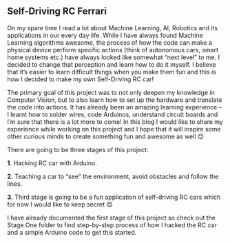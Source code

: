 ## Self-Driving RC Ferrari

On my spare time I read a lot about Machine Learning, AI, Robotics and its applications in our every day life. While I have always found Machine Learning algorithms awesome, the process of how the code can make a physical device perform specific actions (think of autonomous cars, smart home systems etc.) have always looked like somewhat “next level” to me. I decided to change that perception and learn how to do it myself. I believe that it’s easier to learn difficult things when you make them fun and this is how I decided to make my own Self-Driving RC car!

The primary goal of this project was to not only deepen my knowledge in Computer Vision, but to also learn how to set up the hardware and translate the code into actions. It has already been an amazing learning experience – I learnt how to solder wires, code Arduinos, understand circuit boards and I’m sure that there is a lot more to come! In this blog I would like to share my experience while working on this project and I hope that it will inspire some other curious minds to create something fun and awesome as well 😊

There are going to be three stages of this project:

__1.__ Hacking RC car with Arduino.

__2.__ Teaching a car to “see” the environment, avoid obstacles and follow the lines.

__3.__ Third stage is going to be a fun application of self-driving RC cars which for now I would like to keep secret 😊

I have already documented the first stage of this project so check out the Stage One folder to find step-by-step process of how I hacked the RC car and a simple Arduino code to get this started. 

